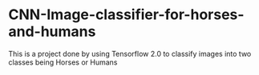 # CNN-Image-classifier-for-horses-and-humans
This is a project done by using Tensorflow 2.0 to classify images into two classes being Horses or Humans
